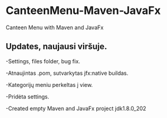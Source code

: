 # CanteenMenu-Maven-JavaFx

Canteen Menu with Maven and JavaFx



## Updates, naujausi viršuje.

-Settings, files folder, bug fix.

-Atnaujintas .pom, sutvarkytas jfx:native buildas.

-Kategorijų meniu perkeltas į view.

-Pridėta settings.

-Created empty Maven and JavaFx project jdk1.8.0_202
